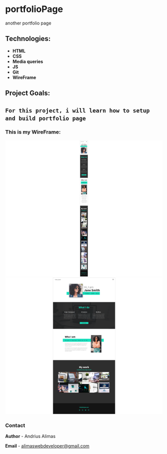 # portfolioPage

another portfolio page

## Technologies:

- **HTML**
- **CSS**
- **Media queries**
- **JS**
- **Git**
- **WireFrame**

## Project Goals:

## `For this project, i will learn how to setup and build portfolio page`

### This is my WireFrame:

![Dekstop Wireframe](./img/Portfolio1.png) ![Dekstop Wireframe](./img/Portfolio2.png)

### Contact

**Author** - Andrius Alimas

**Email** - alimaswebdeveloper@gmail.com
